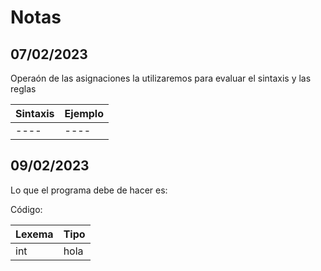 # Notas
## 07/02/2023

Operaón de las asignaciones la utilizaremos para evaluar el sintaxis y las reglas 

Sintaxis | Ejemplo
--- | ---
----|----

## 09/02/2023

Lo que el programa debe de hacer es: 

Código: 

Lexema | Tipo
--- | ---
int | hola


